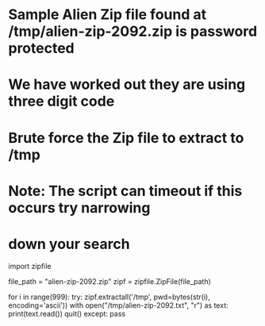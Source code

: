 #
# Sample Alien Zip file found at /tmp/alien-zip-2092.zip is password protected
# We have worked out they are using three digit code
# Brute force the Zip file to extract to /tmp
#
# Note: The script can timeout if this occurs try narrowing
# down your search

import zipfile

file_path = "alien-zip-2092.zip"
zipf = zipfile.ZipFile(file_path)


for i in range(999):
    try:
        zipf.extractall('/tmp', pwd=bytes(str(i), encoding='ascii'))
        with open("/tmp/alien-zip-2092.txt", "r") as text:
            print(text.read())
        quit()
    except:
        pass
